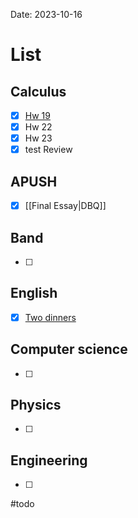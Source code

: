 Date:  2023-10-16
# List

## Calculus
- [x] [Hw 19](https://cvilleschools.instructure.com/courses/40289/assignments/534619)
- [x] Hw 22
- [x] Hw 23
- [x] test Review
## APUSH
- [x] [[Final Essay|DBQ]]
## Band 
- [ ] 
## English
- [x] [Two dinners](https://cvilleschools.instructure.com/courses/40419/assignments/556546)
## Computer science
- [ ] 
## Physics 
- [ ] 
## Engineering
- [ ]  

#todo

